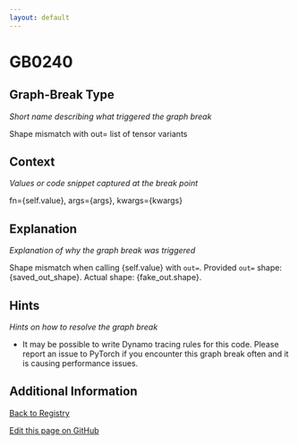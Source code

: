 ```yaml
---
layout: default
---
```

# GB0240

## Graph-Break Type
*Short name describing what triggered the graph break*

Shape mismatch with out= list of tensor variants

## Context
*Values or code snippet captured at the break point*

fn={self.value}, args={args}, kwargs={kwargs}

## Explanation
*Explanation of why the graph break was triggered*

Shape mismatch when calling {self.value} with `out=`. Provided `out=` shape: {saved_out_shape}. Actual shape: {fake_out.shape}.

## Hints
*Hints on how to resolve the graph break*

- It may be possible to write Dynamo tracing rules for this code. Please report an issue to PyTorch if you encounter this graph break often and it is causing performance issues.


## Additional Information

<!-- ADDITIONAL INFORMATION START - Add custom information below this line -->

<!-- ADDITIONAL INFORMATION END -->

[Back to Registry](../index.html)

[Edit this page on GitHub](https://github.com/pytorch-labs/compile-graph-break-site/edit/main/docs/gb/gb0240.md)
